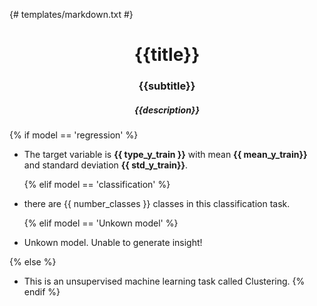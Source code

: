 {# templates/markdown.txt #}

<h1 align="center"> {{title}} </h1>

<h3 align="center"> {{subtitle}} </h3>

<h5 align="center"> {{description}} </h5>




  
  {% if model == 'regression' %}
- The target variable is **{{ type_y_train }}** with mean **{{ mean_y_train}}** and standard deviation **{{ std_y_train}}**. 
  

  {% elif model == 'classification' %}
- there are {{ number_classes }} classes in this classification task.
  
  {% elif model == 'Unkown model' %}
- Unkown model. Unable to generate insight!


{% else %}
- This is an unsupervised machine learning task called Clustering.
{% endif %} 


